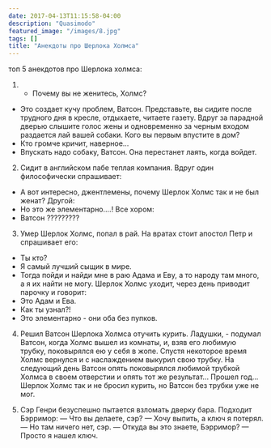 ```yaml
---
date: 2017-04-13T11:15:58-04:00
description: "Quasimodo"
featured_image: "/images/8.jpg"
tags: []
title: "Анекдоты про Шерлока Холмса"
---
```


топ 5 анекдотов про Шерлока холмса:

1) - Почему вы не женитесь, Холмс?
- Это создает кучу проблем, Ватсон. Представьте, вы сидите после
трудного дня в кресле, отдыхаете, читаете газету. Вдруг за парадной
дверью слышите голос жены и одновременно за черным входом раздается
лай вашей собаки. Кого вы первым впустите в дом?
- Кто громче кричит, наверное...
- Впускать надо собаку, Ватсон. Она перестанет лаять, когда войдет.

2) Сидит в английском пабе теплая компания.
Вдруг один философически спрашивает:
- А вот интересно, джентлемены, почему Шерлок Холмс
так и не был женат?
Другой:
- Но это же элементарно....!
Все хором:
- Ватсон ?????????

3) Умер Шерлок Холмс, попал в рай. Hа вратах стоит апостол Петр
и спрашивает его:
- Ты кто?
- Я самый лучший сыщик в мире.
- Тогда пойди и найди мне в раю Адама и Еву, а то народу там много,
а я их найти не могу.
Шерлок Холмс уходит, через день приводит парочку и говорит:
- Это Адам и Ева.
- Как ты узнал?!
- Это элементарно - они оба без пупков.

4) Решил Ватсон Шерлока Холмса отучить курить. Ладушки, -
подумал Ватсон, когда Холмс вышел из комнаты, и, взяв
его любимую трубку, поковырялся ею у себя в жопе. Спустя
некоторое время Холмс вернулся и с наслаждением выкурил свою
трубку. На следующий день Ватсон опять поковырялся любимой
трубкой Холмса в своем отверстии и опять тот же результат...
Прошел год... Шерлок Холмс так и не бросил курить, но Ватсон
без трубки уже не мог.

5) Сэр Генри безуспешно пытается взломать дверку бара. Подходит Бэрримор:
— Что вы делаете, сэр?
— Хочу выпить, а ключ я потерял.
— Но там ничего нет, сэр.
— Откуда вы это знаете, Бэрримор?
— Просто я нашел ключ.